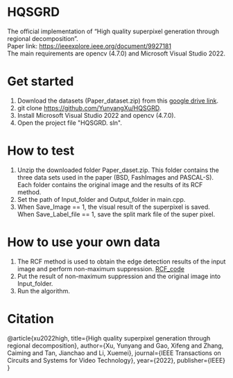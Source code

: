 # HQSGRD
The official implementation of “High quality superpixel generation through regional decomposition”.<br>
Paper link: https://ieeexplore.ieee.org/document/9927181 <br>
The main requirements are opencv (4.7.0) and Microsoft Visual Studio 2022.


# Get started
1. Download the datasets (Paper_dataset.zip) from this [google drive link]().
2. git clone https://github.com/YunyangXu/HQSGRD. 
3. Install Microsoft Visual Studio 2022 and opencv (4.7.0).
4. Open the project file "HQSGRD. sln".
    
# How to test
1. Unzip the downloaded folder Paper_daset.zip. This folder contains the three data sets used in the paper (BSD, FashImages and PASCAL-S). Each folder contains the original image and the results of its RCF method.
2. Set the path of Input_folder and Output_folder in main.cpp.
3. When Save_Image == 1, the visual result of the superpixel is saved. When Save_Label_file == 1, save the split mark file of the super pixel.

# How to use your own data
1. The RCF method is used to obtain the edge detection results of the input image and perform non-maximum suppression. [RCF_code](https://github.com/yun-liu/RCF)
2. Put the result of non-maximum suppression and the original image into Input_folder.  
3. Run the algorithm.

# Citation

@article{xu2022high,
  title={High quality superpixel generation through regional decomposition},
  author={Xu, Yunyang and Gao, Xifeng and Zhang, Caiming and Tan, Jianchao and Li, Xuemei},
  journal={IEEE Transactions on Circuits and Systems for Video Technology},
  year={2022},
  publisher={IEEE}
}
